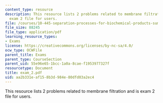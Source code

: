 ```yaml
---
content_type: resource
description: This resource lists 2 problems related to membrane filtration and is
  exam 2 file for users.
file: /courses/10-445-separation-processes-for-biochemical-products-summer-2005/aa2b331eaf158b3d984e80dfd03a2ec4_exam_2.pdf
file_size: 88245
file_type: application/pdf
learning_resource_types:
- Exams
license: https://creativecommons.org/licenses/by-nc-sa/4.0/
ocw_type: OCWFile
parent_title: Exams
parent_type: CourseSection
parent_uid: 55e96e65-1bcc-1a0a-8cae-f1953977327f
resourcetype: Document
title: exam_2.pdf
uid: aa2b331e-af15-8b3d-984e-80dfd03a2ec4
---
```

This resource lists 2 problems related to membrane filtration and is exam 2 file for users.